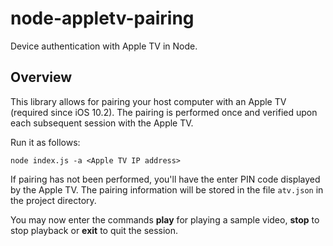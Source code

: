 # node-appletv-pairing
Device authentication with Apple TV in Node. 

## Overview
This library allows for pairing your host computer with an Apple TV (required since iOS 10.2). The pairing is performed
once and verified upon each subsequent session with the 
Apple TV.

Run it as follows:

    node index.js -a <Apple TV IP address>

If pairing has not been performed, you'll have the enter PIN code displayed by the Apple TV. The pairing information 
will be stored in the file `atv.json` in the project directory.

You may now enter the commands **play** for playing a sample video, **stop** to stop playback or **exit** to quit the
session.